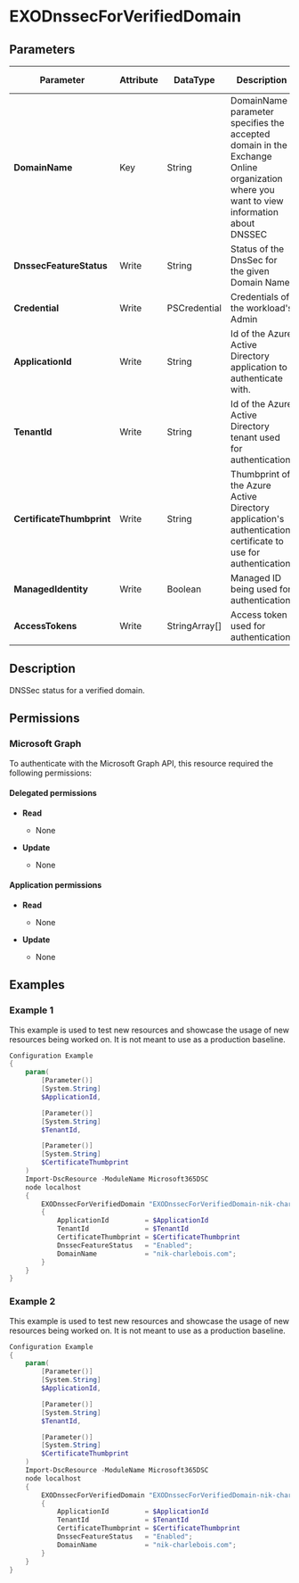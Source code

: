 ﻿# EXODnssecForVerifiedDomain

## Parameters

| Parameter | Attribute | DataType | Description | Allowed Values |
| --- | --- | --- | --- | --- |
| **DomainName** | Key | String | DomainName parameter specifies the accepted domain in the Exchange Online organization where you want to view information about DNSSEC | |
| **DnssecFeatureStatus** | Write | String | Status of the DnsSec for the given Domain Name. | `Enabled`, `Disabled`, `Unknown` |
| **Credential** | Write | PSCredential | Credentials of the workload's Admin | |
| **ApplicationId** | Write | String | Id of the Azure Active Directory application to authenticate with. | |
| **TenantId** | Write | String | Id of the Azure Active Directory tenant used for authentication. | |
| **CertificateThumbprint** | Write | String | Thumbprint of the Azure Active Directory application's authentication certificate to use for authentication. | |
| **ManagedIdentity** | Write | Boolean | Managed ID being used for authentication. | |
| **AccessTokens** | Write | StringArray[] | Access token used for authentication. | |


## Description

DNSSec status for a verified domain.

## Permissions

### Microsoft Graph

To authenticate with the Microsoft Graph API, this resource required the following permissions:

#### Delegated permissions

- **Read**

    - None

- **Update**

    - None

#### Application permissions

- **Read**

    - None

- **Update**

    - None

## Examples

### Example 1

This example is used to test new resources and showcase the usage of new resources being worked on.
It is not meant to use as a production baseline.

```powershell
Configuration Example
{
    param(
        [Parameter()]
        [System.String]
        $ApplicationId,

        [Parameter()]
        [System.String]
        $TenantId,

        [Parameter()]
        [System.String]
        $CertificateThumbprint
    )
    Import-DscResource -ModuleName Microsoft365DSC
    node localhost
    {
        EXODnssecForVerifiedDomain "EXODnssecForVerifiedDomain-nik-charlebois.com"
        {
            ApplicationId         = $ApplicationId
            TenantId              = $TenantId
            CertificateThumbprint = $CertificateThumbprint
            DnssecFeatureStatus   = "Enabled";
            DomainName            = "nik-charlebois.com";
        }
    }
}
```

### Example 2

This example is used to test new resources and showcase the usage of new resources being worked on.
It is not meant to use as a production baseline.

```powershell
Configuration Example
{
    param(
        [Parameter()]
        [System.String]
        $ApplicationId,

        [Parameter()]
        [System.String]
        $TenantId,

        [Parameter()]
        [System.String]
        $CertificateThumbprint
    )
    Import-DscResource -ModuleName Microsoft365DSC
    node localhost
    {
        EXODnssecForVerifiedDomain "EXODnssecForVerifiedDomain-nik-charlebois.com"
        {
            ApplicationId         = $ApplicationId
            TenantId              = $TenantId
            CertificateThumbprint = $CertificateThumbprint
            DnssecFeatureStatus   = "Enabled";
            DomainName            = "nik-charlebois.com";
        }
    }
}
```

